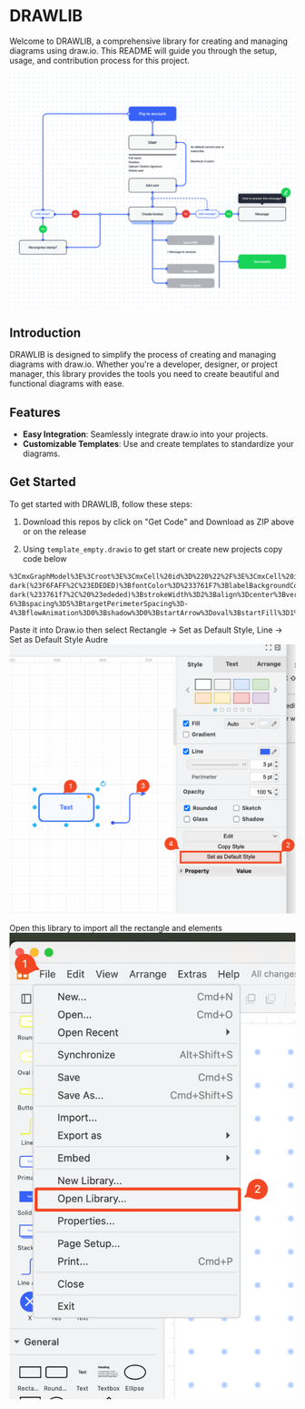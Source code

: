 # DRAWLIB

Welcome to DRAWLIB, a comprehensive library for creating and managing diagrams using draw.io. This README will guide you through the setup, usage, and contribution process for this project.

![Example](flow.png)


## Introduction

DRAWLIB is designed to simplify the process of creating and managing diagrams with draw.io. Whether you're a developer, designer, or project manager, this library provides the tools you need to create beautiful and functional diagrams with ease.

## Features

- **Easy Integration**: Seamlessly integrate draw.io into your projects.
- **Customizable Templates**: Use and create templates to standardize your diagrams.

## Get Started

To get started with DRAWLIB, follow these steps:

1. Download this repos by click on "Get Code" and Download as ZIP above or on the release

2. Using `template_empty.drawio` to get start or create new projects copy code below
```
%3CmxGraphModel%3E%3Croot%3E%3CmxCell%20id%3D%220%22%2F%3E%3CmxCell%20id%3D%221%22%20parent%3D%220%22%2F%3E%3CmxCell%20id%3D%222%22%20value%3D%22Text%22%20style%3D%22rounded%3D1%3Bspacing%3D5%3BwhiteSpace%3Dwrap%3BarcSize%3D17%3BfontFamily%3DInter%3BtextShadow%3D0%3Bhtml%3D1%3Bglass%3D0%3Bshadow%3D0%3BperimeterSpacing%3D5%3BstrokeWidth%3D3%3BstrokeColor%3D%233761F7%3BfontSource%3Dhttps%253A%252F%252Ffonts.googleapis.com%252Fcss%253Ffamily%253DInter%3BfontStyle%3D1%3BfontSize%3D14%3BfillColor%3Dlight-dark(%23F6FAFF%2C%23EDEDED)%3BfontColor%3D%233761F7%3BlabelBackgroundColor%3D%23F6FAFF%3B%22%20vertex%3D%221%22%20parent%3D%221%22%3E%3CmxGeometry%20x%3D%22459.9999999999998%22%20y%3D%22460%22%20width%3D%22120%22%20height%3D%2260%22%20as%3D%22geometry%22%2F%3E%3C%2FmxCell%3E%3CmxCell%20id%3D%223%22%20value%3D%22%22%20style%3D%22endArrow%3Dclassic%3Bhtml%3D1%3Brounded%3D1%3BstrokeColor%3Dlight-dark(%233761f7%2C%20%23ededed)%3BstrokeWidth%3D2%3Balign%3Dcenter%3BverticalAlign%3Dmiddle%3BfontFamily%3DInter%3BfontSize%3D11%3BfontColor%3Ddefault%3BlabelBackgroundColor%3Ddefault%3BedgeStyle%3DelbowEdgeStyle%3BsourcePerimeterSpacing%3D-6%3Bspacing%3D5%3BtargetPerimeterSpacing%3D-4%3BflowAnimation%3D0%3Bshadow%3D0%3BstartArrow%3Doval%3BstartFill%3D1%3BfontSource%3Dhttps%253A%252F%252Ffonts.googleapis.com%252Fcss%253Ffamily%253DInter%3B%22%20edge%3D%221%22%20parent%3D%221%22%3E%3CmxGeometry%20width%3D%2250%22%20height%3D%2250%22%20relative%3D%221%22%20as%3D%22geometry%22%3E%3CmxPoint%20x%3D%22622%22%20y%3D%22524%22%20as%3D%22sourcePoint%22%2F%3E%3CmxPoint%20x%3D%22695%22%20y%3D%22460%22%20as%3D%22targetPoint%22%2F%3E%3C%2FmxGeometry%3E%3C%2FmxCell%3E%3C%2Froot%3E%3C%2FmxGraphModel%3E
```
Paste it into Draw.io then select Rectangle -> Set as Default Style, Line -> Set as Default Style Audre
![Example](image.png)

Open this library to import all the rectangle and elements
![Example](image2.png)

